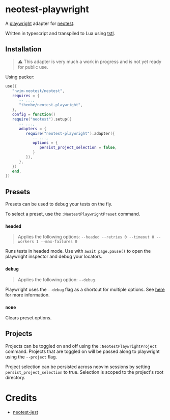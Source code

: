 # neotest-playwright

A [playwright](https://playwright.dev/) adapter for [neotest](https://github.com/nvim-neotest/neotest).

Written in typescript and transpiled to Lua using [tstl](https://github.com/TypeScriptToLua/TypeScriptToLua).

## Installation

> ⚠️ This adapter is very much a work in progress and is not yet ready for public use.

Using packer:

```lua
use({
   "nvim-neotest/neotest",
   requires = {
      -- ...,
      "thenbe/neotest-playwright",
   },
   config = function()
   require("neotest").setup({
      -- ...,
      adapters = {
         require("neotest-playwright").adapter({
            -- ...,
            options = {
               persist_project_selection = false,
            }
         }),
      },
   })
   end,
})
```

## Presets

Presets can be used to debug your tests on the fly.

To select a preset, use the `:NeotestPlaywrightPreset` command.

### `headed`

> Applies the following options: `--headed --retries 0 --timeout 0 --workers 1 --max-failures 0`

Runs tests in headed mode. Use with `await page.pause()` to open the playwright inspector and debug your locators.

### `debug`

> Applies the following option: `--debug`

Playwright uses the `--debug` flag as a shortcut for multiple options. See [here](https://playwright.dev/docs/test-cli#reference) for more information.

### `none`

Clears preset options.

## Projects

Projects can be toggled on and off using the `:NeotestPlaywrightProject` command. Projects that are toggled on will be passed along to playwright using the `--project` flag.

Project selection can be persisted across neovim sessions by setting `persist_project_selection` to true. Selection is scoped to the project's root directory.

# Credits

- [neotest-jest](https://github.com/haydenmeade/neotest-jest)
